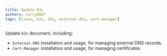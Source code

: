 ```yaml
---
title: Update K3s
authors: carry0987
tags: [linux, k3s, k8s, external-dns, cert-manager]
---
```


<!-- truncate -->

Update `K3s` document, including:
- `External-DNS` installation and usage, for managing external DNS records.
- `Cert-Manager` installation and usage, for managing certificates.
